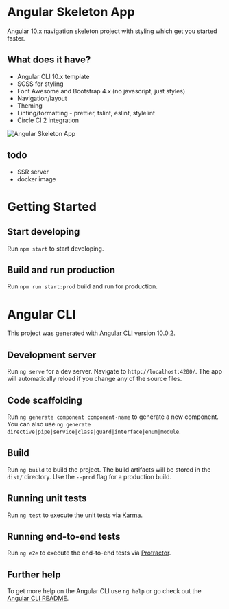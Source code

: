 # Angular Skeleton App
Angular 10.x navigation skeleton project with styling which get you started faster.

## What does it have?
 - Angular CLI 10.x template
 - SCSS for styling
 - Font Awesome and Bootstrap 4.x (no javascript, just styles)
 - Navigation/layout
 - Theming
 - Linting/formatting - prettier, tslint, eslint, stylelint
 - Circle CI 2 integration

 ![Angular Skeleton App](./screenshot.jpg)

 ## todo
  - SSR server
  - docker image

# Getting Started

## Start developing

Run `npm start` to start developing.

## Build and run production

Run `npm run start:prod` build and run for production.


# Angular CLI

This project was generated with [Angular CLI](https://github.com/angular/angular-cli) version 10.0.2.

## Development server

Run `ng serve` for a dev server. Navigate to `http://localhost:4200/`. The app will automatically reload if you change any of the source files.

## Code scaffolding

Run `ng generate component component-name` to generate a new component. You can also use `ng generate directive|pipe|service|class|guard|interface|enum|module`.

## Build

Run `ng build` to build the project. The build artifacts will be stored in the `dist/` directory. Use the `--prod` flag for a production build.

## Running unit tests

Run `ng test` to execute the unit tests via [Karma](https://karma-runner.github.io).

## Running end-to-end tests

Run `ng e2e` to execute the end-to-end tests via [Protractor](http://www.protractortest.org/).

## Further help

To get more help on the Angular CLI use `ng help` or go check out the [Angular CLI README](https://github.com/angular/angular-cli/blob/master/README.md).
